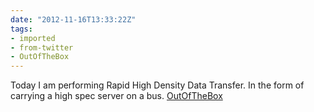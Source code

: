 ```yaml
---
date: "2012-11-16T13:33:22Z"
tags:
- imported
- from-twitter
- OutOfTheBox
---
```

Today I am performing Rapid High Density Data Transfer. In the form of carrying a high spec server on a bus. [OutOfTheBox](/tags/outofthebox)
